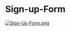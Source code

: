 # Sign-up-Form

[![Sign-Up-Form.png](https://i.postimg.cc/90N3W3dm/Sign-Up-Form.png)](https://postimg.cc/kR8YcpYz)
